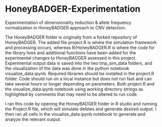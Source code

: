 # HoneyBADGER-Experimentation
Experimentation of dimensionality reduction &amp; allele frequency normalization in HoneyBADGER approach to CNV detection. 

The HoneyBADGER folder is originally from a forked repository of HoneyBADGER. The added file project.R is where the simulation framework and processing occurs, whereas R/HoneyBADGER.R is where the code for the library lives and additional functions have been added for the experimental changes to HoneyBADGER assessed in this project. Experimental output data is saved into the two tmp_sim_data folders, and the visualization of the data was done in the python notebook visualize_data.ipynb. Required libraries should be installed in the project.R folder. Code should run on a local instance but does not run fast and can take several hours or longer depending on parameters. Both project.R and the visualize_data.ipynb notebook using working directory strings as highlighted by comments that may need to be altered to run code. 

I ran this code by opening the HoneyBADGER folder in R studio and running the Project.R file, which will simulate deletes and generate desired output. I then ran all cells in the visualize_data.ipynb notebook to generate and analyze the relevant output. 